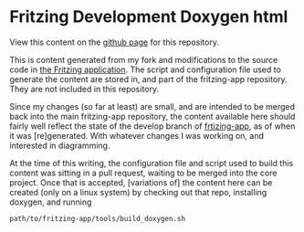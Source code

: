 # Fritzing Development Doxygen html

View this content on the [github page](https://mmerlin.github.io/fritzing-dev-doxygen/index.html) for this repository.

This is content generated from my fork and modifications to the source code in [the Fritzing application](https://github.com/fritzing/fritzing-app). The script and configuration file used to generate the content are stored in, and part of the fritzing-app repository. They are not included in this repository.

Since my changes (so far at least) are small, and are intended to be merged back into the main fritzing-app repository, the content available here should fairly well reflect the state of the develop branch of [frtizing-app](https://github.com/fritzing/fritzing-app), as of when it was [re]generated. With whatever changes I was working on, and interested in diagramming.

At the time of this writing, the configuration file and script used to build this content was sitting in a pull request, waiting to be merged into the core project. Once that is accepted, [variations of] the content here can be created (only on a linux system) by checking out that repo, installing doxygen, and running

```sh
path/to/fritzing-app/tools/build_doxygen.sh
```
